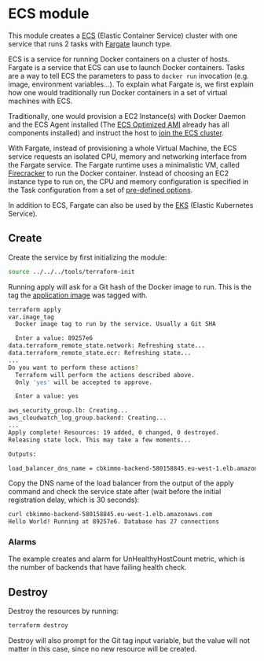 # ECS module

This module creates a [ECS](https://docs.aws.amazon.com/AmazonECS/latest/developerguide/Welcome.html) (Elastic Container Service) cluster with one service that runs 2 tasks with [Fargate](https://docs.aws.amazon.com/AmazonECS/latest/developerguide/AWS_Fargate.html) launch type.

ECS is a service for running Docker containers on a cluster of hosts. Fargate is a service that ECS can use to launch Docker containers. Tasks are a way to tell ECS the parameters to pass to `docker run` invocation (e.g. image, environment variables...). To explain what Fargate is, we first explain how one would traditionally run Docker containers in a set of virtual machines with ECS.

Traditionally, one would provision a EC2 Instance(s) with Docker Daemon and the ECS Agent installed (The [ECS Optimized AMI](https://docs.aws.amazon.com/AmazonECS/latest/developerguide/ecs-optimized_AMI.html) already has all components installed) and instruct the host to [join the ECS cluster](https://docs.aws.amazon.com/AmazonECS/latest/developerguide/bootstrap_container_instance.html).

With Fargate, instead of provisioning a whole Virtual Machine, the ECS service requests an isolated CPU, memory and networking interface from the Fargate service. The Fargate runtime uses a minimalistic VM, called [Firecracker](https://firecracker-microvm.github.io/) to run the Docker container. Instead of choosing an EC2 instance type to run on, the CPU and memory configuration is specified in the Task configuration from a set of [pre-defined options](https://docs.aws.amazon.com/AmazonECS/latest/developerguide/AWS_Fargate.html#fargate-tasks-size).

In addition to ECS, Fargate can also be used by the [EKS](https://aws.amazon.com/eks) (Elastic Kubernetes Service).

## Create

Create the service by first initializing the module:

```bash
source ../../../tools/terraform-init
```

Running apply will ask for a Git hash of the Docker image to run. This is the tag the [application image](../../application) was tagged with.

```bash
terraform apply
var.image_tag
  Docker image tag to run by the service. Usually a Git SHA

  Enter a value: 89257e6
data.terraform_remote_state.network: Refreshing state...
data.terraform_remote_state.ecr: Refreshing state...
...
Do you want to perform these actions?
  Terraform will perform the actions described above.
  Only 'yes' will be accepted to approve.

  Enter a value: yes

aws_security_group.lb: Creating...
aws_cloudwatch_log_group.backend: Creating...
...
Apply complete! Resources: 19 added, 0 changed, 0 destroyed.
Releasing state lock. This may take a few moments...

Outputs:

load_balancer_dns_name = cbkimmo-backend-580158845.eu-west-1.elb.amazonaws.com
```

Copy the DNS name of the load balancer from the output of the apply command and check the service state after (wait before the initial registration delay, which is 30 seconds):

```bash
curl cbkimmo-backend-580158845.eu-west-1.elb.amazonaws.com
Hello World! Running at 89257e6. Database has 27 connections
```

### Alarms

The example creates and alarm for UnHealthyHostCount metric, which is the number of backends that have failing health check. 

## Destroy

Destroy the resources by running:

```bash
terraform destroy
```

Destroy will also prompt for the Git tag input variable, but the value will not matter in this case, since no new resource will be created.
